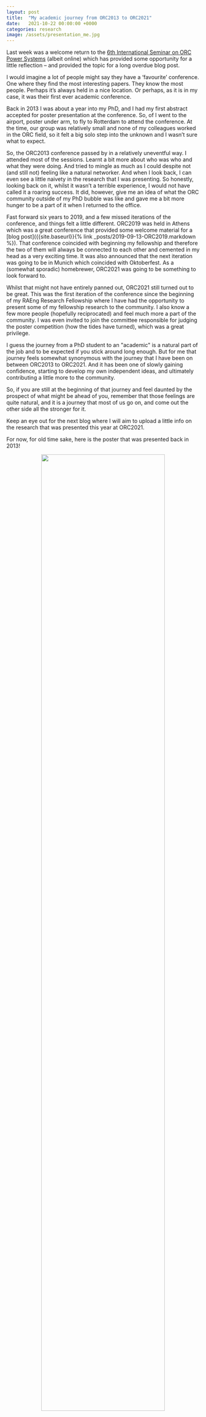 ```yaml
---
layout: post
title:  "My academic journey from ORC2013 to ORC2021"
date:   2021-10-22 00:00:00 +0000
categories: research
image: /assets/presentation_me.jpg
---
```

Last week was a welcome return to the [6th International Seminar on ORC Power Systems](https://www.orc2021.com/) (albeit online) which has provided some opportunity for a little reflection – and provided the topic for a long overdue blog post.

I would imagine a lot of people might say they have a ‘favourite’ conference. One where they find the most interesting papers. They know the most people. Perhaps it’s always held in a nice location. Or perhaps, as it is in my case, it was their first ever academic conference.

Back in 2013 I was about a year into my PhD, and I had my first abstract accepted for poster presentation at the conference. So, of I went to the airport, poster under arm, to fly to Rotterdam to attend the conference. At the time, our group was relatively small and none of my colleagues worked in the ORC field, so it felt a big solo step into the unknown and I wasn’t sure what to expect.

So, the ORC2013 conference passed by in a relatively uneventful way. I attended most of the sessions. Learnt a bit more about who was who and what they were doing. And tried to mingle as much as I could despite not (and still not) feeling like a natural networker. And when I look back, I can even see a little naivety in the research that I was presenting. So honestly, looking back on it, whilst it wasn’t a terrible experience, I would not have called it a roaring success. It did, however, give me an idea of what the ORC community outside of my PhD bubble was like and gave me a bit more hunger to be a part of it when I returned to the office.

Fast forward six years to 2019, and a few missed iterations of the conference, and things felt a little different. ORC2019 was held in Athens which was a great conference that provided some welcome material for a [blog post]({{site.baseurl}}{% link _posts/2019-09-13-ORC2019.markdown %}). That conference coincided with beginning my fellowship and therefore the two of them will always be connected to each other and cemented in my head as a very exciting time. It was also announced that the next iteration was going to be in Munich which coincided with Oktoberfest. As a (somewhat sporadic) homebrewer, ORC2021 was going to be something to look forward to.

Whilst that might not have entirely panned out, ORC2021 still turned out to be great. This was the first iteration of the conference since the beginning of my RAEng Research Fellowship where I have had the opportunity to present some of my fellowship research to the community. I also know a few more people (hopefully reciprocated) and feel much more a part of the community. I was even invited to join the committee responsible for judging the poster competition (how the tides have turned), which was a great privilege.

I guess the journey from a PhD student to an "academic" is a natural part of the job and to be expected if you stick around long enough. But for me that journey feels somewhat synonymous with the journey that I have been on between ORC2013 to ORC2021. And it has been one of slowly gaining confidence, starting to develop my own independent ideas, and ultimately contributing a little more to the community.

So, if you are still at the beginning of that journey and feel daunted by the prospect of what might be ahead of you, remember that those feelings are quite natural, and it is a journey that most of us go on, and come out the other side all the stronger for it.

Keep an eye out for the next blog where I will aim to upload a little info on the research that was presented this year at ORC2021. 

For now, for old time sake, here is the poster that was presented back in 2013!



<p></p>
<div style="text-align:center">
<img src="/assets/ORC2013-poster.png" width="80%">
</div>
<p></p>